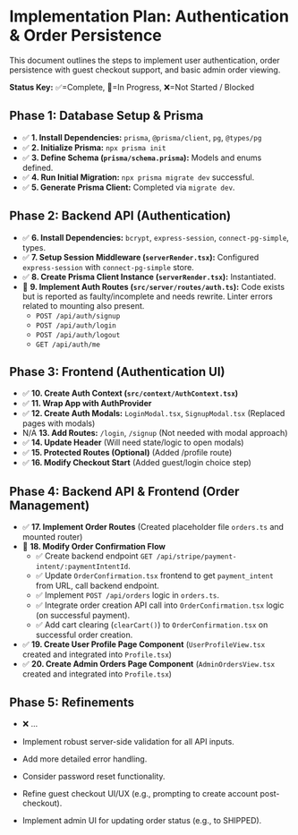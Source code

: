 # Implementation Plan: Authentication & Order Persistence

This document outlines the steps to implement user authentication, order persistence with guest checkout support, and basic admin order viewing.

**Status Key:** ✅=Complete, 🚧=In Progress, ❌=Not Started / Blocked

## Phase 1: Database Setup & Prisma

*   ✅ **1. Install Dependencies:** `prisma`, `@prisma/client`, `pg`, `@types/pg`
*   ✅ **2. Initialize Prisma:** `npx prisma init`
*   ✅ **3. Define Schema (`prisma/schema.prisma`):** Models and enums defined.
*   ✅ **4. Run Initial Migration:** `npx prisma migrate dev` successful.
*   ✅ **5. Generate Prisma Client:** Completed via `migrate dev`.

## Phase 2: Backend API (Authentication)

*   ✅ **6. Install Dependencies:** `bcrypt`, `express-session`, `connect-pg-simple`, types.
*   ✅ **7. Setup Session Middleware (`serverRender.tsx`):** Configured `express-session` with `connect-pg-simple` store.
*   ✅ **8. Create Prisma Client Instance (`serverRender.tsx`):** Instantiated.
*   🚧 **9. Implement Auth Routes (`src/server/routes/auth.ts`):** Code exists but is reported as faulty/incomplete and needs rewrite. Linter errors related to mounting also present.
    *   `POST /api/auth/signup`
    *   `POST /api/auth/login`
    *   `POST /api/auth/logout`
    *   `GET /api/auth/me`

## Phase 3: Frontend (Authentication UI)

*   ✅ **10. Create Auth Context (`src/context/AuthContext.tsx`)**
*   ✅ **11. Wrap App with AuthProvider**
*   ✅ **12. Create Auth Modals:** `LoginModal.tsx`, `SignupModal.tsx` (Replaced pages with modals)
*   N/A **13. Add Routes:** `/login`, `/signup` (Not needed with modal approach)
*   ✅ **14. Update Header** (Will need state/logic to open modals)
*   ✅ **15. Protected Routes (Optional)** (Added /profile route)
*   ✅ **16. Modify Checkout Start** (Added guest/login choice step)

## Phase 4: Backend API & Frontend (Order Management)

*   ✅ **17. Implement Order Routes** (Created placeholder file `orders.ts` and mounted router)
*   🚧 **18. Modify Order Confirmation Flow**
    *   ✅ Create backend endpoint `GET /api/stripe/payment-intent/:paymentIntentId`.
    *   ✅ Update `OrderConfirmation.tsx` frontend to get `payment_intent` from URL, call backend endpoint.
    *   ✅ Implement `POST /api/orders` logic in `orders.ts`.
    *   ✅ Integrate order creation API call into `OrderConfirmation.tsx` logic (on successful payment).
    *   ✅ Add cart clearing (`clearCart()`) to `OrderConfirmation.tsx` on successful order creation.
*   ✅ **19. Create User Profile Page Component** (`UserProfileView.tsx` created and integrated into `Profile.tsx`)
*   ✅ **20. Create Admin Orders Page Component** (`AdminOrdersView.tsx` created and integrated into `Profile.tsx`)

## Phase 5: Refinements

*   ❌ ...

*   Implement robust server-side validation for all API inputs.
*   Add more detailed error handling.
*   Consider password reset functionality.
*   Refine guest checkout UI/UX (e.g., prompting to create account post-checkout).
*   Implement admin UI for updating order status (e.g., to SHIPPED). 